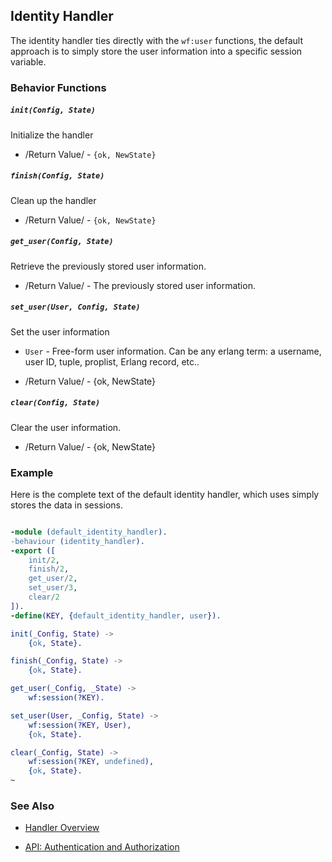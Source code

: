 <!-- dash: Identity Handler | Guide | ###:Section -->



## Identity Handler

The identity handler ties directly with the `wf:user` functions, the default
approach is to simply store the user information into a specific session
variable.

### Behavior Functions
 
##### `init(Config, State)`

  Initialize the handler

 *  /Return Value/ - `{ok, NewState}` 

##### `finish(Config, State)`

  Clean up the handler

 *  /Return Value/ - `{ok, NewState}`
  
##### `get_user(Config, State)`

  Retrieve the previously stored user information.

 *  /Return Value/ - The previously stored user information.

##### `set_user(User, Config, State)`

  Set the user information

 *  `User` - Free-form user information. Can be any erlang term: a username,
             user ID, tuple, proplist, Erlang record, etc..

 *  /Return Value/ - {ok, NewState}

##### `clear(Config, State)`
  
  Clear the user information.

 *  /Return Value/ - {ok, NewState}

### Example

Here is the complete text of the default identity handler, which uses simply
stores the data in sessions.

```erlang

-module (default_identity_handler).
-behaviour (identity_handler).
-export ([
    init/2,
    finish/2,
    get_user/2,
    set_user/3,
    clear/2
]).
-define(KEY, {default_identity_handler, user}).

init(_Config, State) ->
    {ok, State}.

finish(_Config, State) ->
    {ok, State}.

get_user(_Config, _State) ->
    wf:session(?KEY).

set_user(User, _Config, State) ->
    wf:session(?KEY, User),
    {ok, State}.

clear(_Config, State) ->
    wf:session(?KEY, undefined),
    {ok, State}.
~


```


### See Also

 *  [Handler Overview](./handlers.md)

 *  [API: Authentication and Authorization](./api.md)
